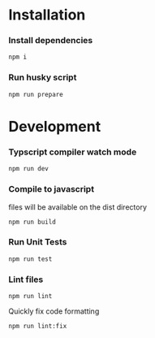 # Installation

### Install dependencies

`npm i`

### Run husky script

`npm run prepare`

# Development

### Typscript compiler watch mode

`npm run dev`

### Compile to javascript

files will be available on the dist directory

`npm run build`

### Run Unit Tests

`npm run test`

### Lint files

`npm run lint`

Quickly fix code formatting

`npm run lint:fix`